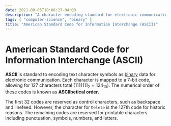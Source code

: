 ```yaml
---
date: 2021-09-05T18:08:27-04:00
description: "A character encoding standard for electronic communications"
tags: [ "computer-science", "binary" ]
title: "American Standard Code for Information Interchange (ASCII)"
---
```


# American Standard Code for Information Interchange (ASCII)

**ASCII** is standard to encoding text character symbols as [binary](binary.md) data for electronic communication. Each character is mapped to a 7-bit code, allowing for 127 characters total ($1111111_{2} = 124_{10}$). The numerical order of these codes is known as **ASCIIbetical order**.

The first 32 codes are reserved as control characters, such as backspace and linefeed. However, the character for `Delete` is the 127th code for historic reasons. The remaining codes are reserved for printable characters including punctuation, symbols, numbers, and letters.
